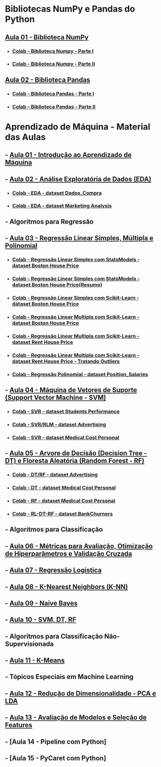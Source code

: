 # Bibliotecas NumPy e Pandas do Python 


## [Aula 01 - Biblioteca NumPy](https://github.com/gustavowillam/AEDI/blob/main/slides/08-AEDI-Numpy.pdf)

* ### [Colab - Biblioteca Numpy - Parte I](https://colab.research.google.com/drive/1oI6n6qTV90Bdd6zVqY-6UR3nK6n0WRl3?usp=sharing)
* ### [Colab - Biblioteca Numpy - Parte II](https://colab.research.google.com/drive/1Vr60fvxXF7sEVJRlgTdEZKyUnDpdSRCh?usp=sharing)

## [Aula 02 - Biblioteca Pandas](https://github.com/gustavowillam/AEDI/blob/main/slides/09-AEDI-Pandas.pdf)

* ### [Colab - Biblioteca Pandas - Parte I](https://colab.research.google.com/drive/1ulibdhhPVKxwgJUeoVcxQGKi1fbtXQlJ?usp=sharing)
* ### [Colab - Biblioteca Pandas - Parte II](https://colab.research.google.com/drive/103lCddny1Z73YcEDqLGFuAQS_NBzLolf?usp=sharing)



# Aprendizado de Máquina - Material das Aulas

## - [Aula 01 - Introdução ao Aprendizado de Máquina](https://github.com/gustavowillam/ML/blob/main/slides/01-ML-Introducao%20ao%20Aprendizado%20de%20Maquina.pdf)

## - [Aula 02 - Análise Exploratória de Dados (EDA)](https://github.com/gustavowillam/ML/blob/main/slides/02-ML-Analise%20Exploratoria%20de%20Dados.pdf)

* ### [Colab - EDA - dataset Dados_Compra](https://colab.research.google.com/drive/1TDwqEw1rBFhJSqYwSxfH_Alv0_oqPsVg?usp=sharing)

* ### [Colab - EDA - dataset Marketing Analysis](https://colab.research.google.com/drive/1xpmAQGvoix1oHsyNSh_ShIuUQzICQIbA?usp=sharing)

## - Algoritmos para Regressão

## - [Aula 03 - Regressão Linear Simples, Múltipla e Polinomial](https://github.com/gustavowillam/ML/blob/main/slides/03-ML-Modelos%20de%20Regressao%20e%20Metricas%20para%20Avaliacao.pdf)

* ### [Colab - Regressão Linear Simples com StatsModels - dataset Boston House Price](https://colab.research.google.com/drive/1kc6B6RxkDaRg9x1_jCfxPontFJvWxM1D?usp=sharing)

* ### [Colab - Regressão Linear Simples com StatsModels - dataset Boston House Price(Resumo)](https://colab.research.google.com/drive/1aI98nN22hx1Rlk-ySHyJApjzmcZ91pp2?usp=sharing)

* ### [Colab - Regressão Linear Simples com Scikit-Learn - dataset Boston House Price](https://colab.research.google.com/drive/18__5xBIvWFY6hyh4T0lO7U0mSOgmGdRQ?usp=sharing)

* ### [Colab - Regressão Linear Multipla com Scikit-Learn - dataset Boston House Price](https://colab.research.google.com/drive/13Td2zAVHZSl41QEtVpHgUP9UzTG4UxIY?usp=sharing)

* ### [Colab - Regressão Linear Multipla com Scikit-Learn - dataset Rent House Price](https://colab.research.google.com/drive/1p3ZepUGwFLw7h3F7B-6dvcSXFTvPTNme?usp=sharing)

* ### [Colab - Regressão Linear Multipla com Scikit-Learn - dataset Rent House Price - Tratando Outliers](https://colab.research.google.com/drive/1dKtqMsCPQ_Fmc9rRxwhoIx9KTDqJ6WR2?usp=sharing)

* ### [Colab - Regressão Polinomial - dataset Position_Salaries](https://colab.research.google.com/drive/1wNckyEQEdCfnFjBMgj5R68mdkOnDTidT?usp=sharing)

## - [Aula 04 - Máquina de Vetores de Suporte (Support Vector Machine - SVM)](https://github.com/gustavowillam/ML/blob/main/slides/04-ML-Support%20Vector%20Machine-SVR.pdf)

* ### [Colab - SVR - dataset Students Performance](https://colab.research.google.com/drive/1VhwYFG074BzTAJh_aMTUPeEvM6WVyZGE?usp=sharing)

* ### [Colab - SVR/RLM - dataset Advertising](https://colab.research.google.com/drive/1oH64_Oc_eqE8BqI2xA63BhpYHbjMMb_2?usp=sharing)

* ### [Colab - SVR - dataset Medical Cost Personal](https://colab.research.google.com/drive/1T5XNRIbnFKxf1X6BOo2gj4vcGglNXimb?usp=sharing)

## - [Aula 05 - Arvore de Decisão (Decision Tree - DT) e Floresta Aleatória (Random Forest - RF)](https://github.com/gustavowillam/ML/blob/main/slides/05-ML-Decision%20Tree%20and%20Random%20Forest.pdf)

* ### [Colab - DT/RF - dataset Advertising](https://colab.research.google.com/drive/1jNXzOmYy9knTx-kOlbULc5TCVXX8Bb3A?usp=sharing)

* ### [Colab - DT - dataset Medical Cost Personal](https://colab.research.google.com/drive/1oVNwkjeI2Xz8R9I05Aj_9gZEESp1LEdc?usp=sharing)

* ### [Colab - RF - dataset Medical Cost Personal](https://colab.research.google.com/drive/1dFyOnD1G6ZMf_H4-JvcmV8cx1QY7j1RD?usp=sharing)

* ### [Colab - RL-DT-RF - dataset BankChurners](https://colab.research.google.com/drive/1YAARNZrv6PX3zD447HS0r_yQCt0q2Wnr?usp=sharing)


## - Algoritmos para Classificação

## - [Aula 06 - Métricas para Avaliação, Otimização de Hiperparâmetros e Validação Cruzada](https://github.com/gustavowillam/ML/blob/main/slides/06-ML-Metricas%20para%20Avaliacao-Otimizacao%20de%20Parametros.pdf)

## - [Aula 07 - Regressão Logistica](https://github.com/gustavowillam/ML/blob/main/slides/07-ML-Logistic%20Regression.pdf)

## - [Aula 08 - K-Nearest Neighbors (K-NN)](https://github.com/gustavowillam/ML/blob/main/slides/08-ML-K-Nearest%20Neighbors%20K-NN.pdf)

## - [Aula 09 - Naive Bayes](https://github.com/gustavowillam/ML/blob/main/slides/09-ML-Naive%20Bayes.pdf)

## - [Aula 10 - SVM, DT, RF](https://github.com/gustavowillam/ML/blob/main/slides/10-ML-Support%20Vector%20Machine-SVC.pdf)

## - Algoritmos para Classificação Não-Supervisionada

## - [Aula 11 - K-Means](https://github.com/gustavowillam/ML/blob/main/slides/11-ML-Classificacao%20Nao%20Supervisionada-K%20Means.pdf)

## - Tópicos Especiais em Machine Learning 

## - [Aula 12 - Redução de Dimensionalidade - PCA e LDA](https://github.com/gustavowillam/ML/blob/main/slides/12-ML-Reducao%20de%20Dimensionalidade-PCA%20e%20LDA.pdf)

## - [Aula 13 - Avaliação de Modelos e Seleção de Features](https://github.com/gustavowillam/ML/blob/main/slides/13-ML-Selecao%20de%20Variaveis.pdf)

## - [Aula 14 - Pipeline com Python]

## - [Aula 15 - PyCaret com Python]
